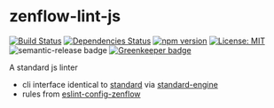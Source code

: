 # zenflow-lint-js

[![Build Status](https://travis-ci.org/zenflow/zenflow-lint-js.svg?branch=master)](https://travis-ci.org/zenflow/zenflow-lint-js)
[![Dependencies Status](https://david-dm.org/zenflow/zenflow-lint-js.svg)](https://david-dm.org/zenflow/zenflow-lint-js)
[![npm version](https://badge.fury.io/js/zenflow-lint-js.svg)](https://www.npmjs.com/packages/zenflow-lint-js)
[![License: MIT](https://img.shields.io/badge/License-MIT-yellow.svg)](https://opensource.org/licenses/MIT)
![semantic-release badge](https://img.shields.io/badge/%20%20%F0%9F%93%A6%F0%9F%9A%80-semantic--release-e10079.svg)
[![Greenkeeper badge](https://badges.greenkeeper.io/zenflow/zenflow-lint-js.svg)](https://greenkeeper.io/)

A standard js linter

- cli interface identical to [standard](https://github.com/standard/standard) via [standard-engine](https://github.com/standard/standard-engine)
- rules from [eslint-config-zenflow](https://github.com/zenflow/eslint-config-zenflow#readme)

